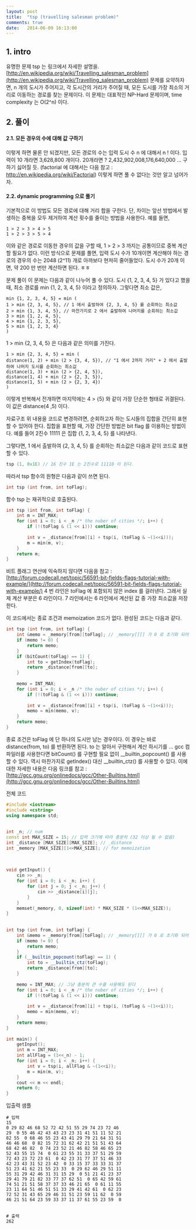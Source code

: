 ```yaml
---
layout: post
title:  "tsp (travelling salesman problem)"
comments: true
date:   2014-06-09 16:13:00
---
```


## 1. intro
유명한 문제 tsp 는 링크에서 자세한 설명을. 
[http://en.wikipedia.org/wiki/Travelling_salesman_problem](http://en.wikipedia.org/wiki/Travelling_salesman_problem)
문제를 요약하자면,
n 개의 도시가 주어지고, 각 도시간의 거리가 주어질 때,
모든 도시를 가장 최소의 거리로 이동하는 경로를 찾는 문제이다.
이 문제는 대표적인 NP-Hard 문제이며, time complexity 는 O(2^n) 이다.
 
## 2. 풀이
#### 2.1. 모든 경우의 수에 대해 값 구하기
이렇게 하면 물론 안 되겠지만, 모든 경로의 수는 입력 도시 수 n 에 대해서 n ! 이다.
입력이 10 개라면 3,628,800 개이다. 20개라면 ? 2,432,902,008,176,640,000 ... 구하기 싫어질 듯. (factorial 에 대해서는 다음 참고 : http://en.wikipedia.org/wiki/Factorial)
이렇게 하면 풀 수 없다는 것만 알고 넘어가자.

#### 2.2. dynamic programming 으로 풀기
기본적으로 이 방법도 모든 경로에 대해 거리 합을 구한다.
단, 차이는 앞선 방법에서 발생하는 중복을 모두 제거하여 계산 횟수를 줄이는 방법을 사용한다.
예를 들면,

```
1 > 2 > 3 > 4 > 5
1 > 2 > 3 > 5 > 4
```

이와 같은 경로로 이동한 경우의 값을 구할 때, 1 > 2 > 3 까지는 공통이므로 중복 계산할 필요가 없다.
이런 방식으로 문제를 풀면, 입력 도시 수가 10개이면 계산해야 하는 경로의 경우의 수는 2048 (2^11) 개로 아까보다 현저히 줄어들었다.
도시 수가 20개 이면, 약 200 만 번만 계산하면 된다. ㅎㅎ
 
문제 풀이
이 문제는 다음과 같이 나누어 풀 수 있다.
도시 {1, 2, 3, 4, 5} 가 있다고 했을 때, 최소 경로를 min {1, 2, 3, 4, 5} 이라고 정의하자.
그렇다면 최소 값은,

```
min {1, 2, 3, 4, 5} = min (
1 > min {2, 3, 4, 5}, // 1 에서 출발하여 {2, 3, 4, 5} 를 순회하는 최소값
2 > min {1, 3, 4, 5}, // 마찬가지로 2 에서 출발하여 나머지를 순회하는 최소값
3 > min {1, 2, 4, 5},
4 > min {1, 2, 3, 5},
5 > min {1, 2, 3, 4}
)
```


1 > min {2, 3, 4, 5} 은 다음과 같은 의미를 가진다.

```
1 > min {2, 3, 4, 5} = min (
distance(1, 2) + min (2 > {3, 4, 5}), // "1 에서 2까지 거리" + 2 에서 출발하여 나머지 도시를 순회하는 최소값
distance(1, 3) + min (2 > {2, 4, 5}),
distance(1, 4) + min (2 > {2, 3, 5}),
distance(1, 5) + min (2 > {2, 3, 4})
)
```

이렇게 반복해서 전개하면 마지막에는 4 > {5} 와 같이 가장 단순한 형태로 귀결된다. 이 값은 distance(4 ,5) 이다.
 
자료구조
위 내용을 코드로 변경하려면, 순회하고자 하는 도시들의 집합을 간단히 표현할 수 있어야 한다.
집합을 표현할 때, 가장 간단한 방법은 bit flag 를 이용하는 방법이다.
예를 들어 2진수 11111 은 집합 {1, 2, 3, 4, 5} 를 나타낸다.
 
그렇다면, 1 에서 출발하여 {2, 3, 4, 5} 를 순회하는 최소값은 다음과 같이 코드로 표현할 수 있다.

```cpp
tsp (1, 0x1E) // 16 진수 1E 는 2진수로 11110 이 된다.
```

따라서 tsp 함수의 원형은 다음과 같이 쓰면 된다.

```cpp
int tsp (int from, int toFlag);
```


함수 tsp 는 재귀적으로 호출된다.

```cpp
int tsp (int from, int toFlag) {
    int m = INT_MAX;
    for (int i = 0; i < _n /* the nuber of cities */; i++) {
        if (!(toFlag & (1 << i))) continue;
 
        int v = _distance[from][i] + tsp(i, (toFlag & ~(1<<i)));
        m = min(m, v);
    }
    return m;
}
```

비트 플래그 연산에 익숙하지 않다면 다음을 참고 : [http://forum.codecall.net/topic/56591-bit-fields-flags-tutorial-with-example/](http://forum.codecall.net/topic/56591-bit-fields-flags-tutorial-with-example/)
4 번 라인은 toFlag 에 포함되지 않은 index 를 걸러낸다.
그래서 실제 계산 부분은 6 라인이다.
7 라인에서는 6 라인에서 계산된 값 중 가장 최소값을 저장한다.
 
이 코드에서는 종료 조건과 memoization 코드가 없다. 완성된 코드는 다음과 같다.

```cpp
int tsp (int from, int toFlag) {
    int &memo = _memory[from][toFlag]; // _memory[][] 가 0 로 초기화 되어 있어야 함.
    if (memo != 0) {
        return memo;
    }
    if (bitCount(toFlag) == 1) {
        int to = getIndex(toFlag);
        return _distance[from][to];
    }
 
    memo = INT_MAX;
    for (int i = 0; i < _n /* the nuber of cities */; i++) {
        if (!(toFlag & (1 << i))) continue;
 
        int v = _distance[from][i] + tsp(i, (toFlag & ~(1<<i)));
        memo = min(memo, v);
    }
    return memo;
}
```

종료 조건은 toFlag 에 단 하나의 도시만 남는 경우이다. 
이 경우는 바로 distance(from, to) 를 반환하면 된다. to 는 알아서 구현해서 계산 하시기를 ... 
gcc 컴파일러를 사용한다면 bitCount() 를 구현할 필요 없이 __builtin_popcount() 를 사용할 수 있다.
역시 마찬가지로 getIndex() 대신 __builtin_ctz() 를 사용할 수 있다.
이에 대한 자세한 내용은 다음 링크를 참고 : [http://gcc.gnu.org/onlinedocs/gcc/Other-Builtins.html](http://gcc.gnu.org/onlinedocs/gcc/Other-Builtins.html)

전체 코드

```cpp
#include <iostream>
#include <cstring>
using namespace std;
 
 
int _n; // num
const int MAX_SIZE = 15; // 입력 크기에 따라 충분히 (32 이상 될 수 없음)
int _distance [MAX_SIZE][MAX_SIZE]; // _distance
int _memory [MAX_SIZE][1<<MAX_SIZE]; // for memoization
 
 
 
void getInput() {
    cin >> _n;
    for (int i = 0; i < _n; i++) {
        for (int j = 0; j < _n; j++) {
            cin >> _distance[i][j];
        }
    }
    memset(_memory, 0, sizeof(int) * MAX_SIZE * (1<<MAX_SIZE));
}
 
  
int tsp (int from, int toFlag) {
    int &memo = _memory[from][toFlag]; // _memory[][] 가 0 로 초기화 되어 있어야 함.
    if (memo != 0) {
        return memo;
    }
    if (__builtin_popcount(toFlag) == 1) {
        int to = __builtin_ctz(toFlag);
        return _distance[from][to];
    }
 
    memo = INT_MAX; // 그냥 충분히 큰 수를 사용해도 된다
    for (int i = 0; i < _n /* the nuber of cities */; i++) {
        if (!(toFlag & (1 << i))) continue;
 
        int v = _distance[from][i] + tsp(i, (toFlag & ~(1<<i)));
        memo = min(memo, v);
    }
    return memo;
}
 
int main() {
    getInput();
    int m = INT_MAX;
    int allFlag = (1<<_n) - 1;
    for (int i = 0; i < _n; i++) {
        int v = tsp(i, allFlag & ~(1<<i));
        m = min(m, v);
    }
    cout << m << endl;
    return 0;
}
```

입출력 샘플

```
# 입력 
15
0 29 82 46 68 52 72 42 51 55 29 74 23 72 46
29  0 55 46 42 43 43 23 23 31 41 51 11 52 21
82 55  0 68 46 55 23 43 41 29 79 21 64 31 51
46 46 68  0 82 15 72 31 62 42 21 51 51 43 64
68 42 46 82  0 74 23 52 21 46 82 58 46 65 23
52 43 55 15 74  0 61 23 55 31 33 37 51 29 59
72 43 23 72 23 61  0 42 23 31 77 37 51 46 33
42 23 43 31 52 23 42  0 33 15 37 33 33 31 37
51 23 41 62 21 55 23 33  0 29 62 46 29 51 11
55 31 29 42 46 31 31 15 29  0 51 21 41 23 37
29 41 79 21 82 33 77 37 62 51  0 65 42 59 61
74 51 21 51 58 37 37 33 46 21 65  0 61 11 55
23 11 64 51 46 51 51 33 29 41 42 61  0 62 23
72 52 31 43 65 29 46 31 51 23 59 11 62  0 59
46 21 51 64 23 59 33 37 11 37 61 55 23 59  0
 
 
# 출력
262
```
